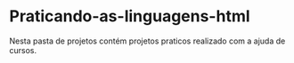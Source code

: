 # Praticando-as-linguagens-html
  Nesta pasta de projetos contém projetos praticos realizado com a ajuda de cursos.
